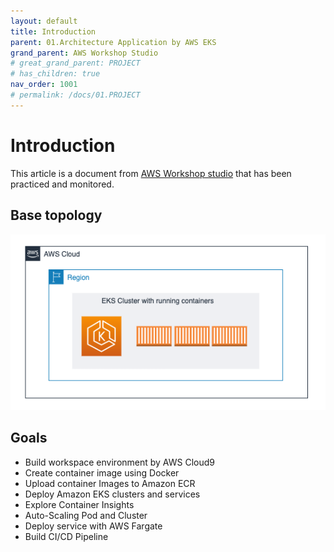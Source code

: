 ```yaml
---
layout: default
title: Introduction
parent: 01.Architecture Application by AWS EKS
grand_parent: AWS Workshop Studio
# great_grand_parent: PROJECT
# has_children: true
nav_order: 1001
# permalink: /docs/01.PROJECT
---
```

# Introduction

This article is a document from [AWS Workshop studio](https://catalog.us-east-1.prod.workshops.aws/workshops/9c0aa9ab-90a9-44a6-abe1-8dff360ae428/en-US/10-intro) that has been practiced and monitored.

## Base topology

![1](/docs/02.AwsWorkshopStudio/01.ArchitectAppEKS/01.Introduce/pics/1.png)

## Goals

* Build workspace environment by AWS Cloud9  
* Create container image using Docker
* Upload container Images to Amazon ECR
* Deploy Amazon EKS clusters and services
* Explore Container Insights
* Auto-Scaling Pod and Cluster
* Deploy service with AWS Fargate
* Build CI/CD Pipeline
